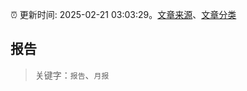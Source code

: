 :alarm_clock: 更新时间: 2025-02-21 03:03:29。[文章来源](/README.md)、[文章分类](/TAGS.md)

## 报告


> 关键字：`报告`、`月报`



